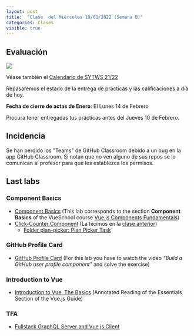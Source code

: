 ```yaml
---
layout: post
title:  "Clase  del Miércoles 19/01/2022 (Semana B)"
categories: Clases
visible: true
---
```



## Evaluación

[![]({{site.baseurl}}/assets/images/examenes-mii-2122-1-cuatrimestre.png)](https://drive.google.com/file/d/1vSplPcZDTYs53x0NxdWI1SIgp_gy-pvf/view)

Véase también el [Calendario de SYTWS 21/22]({{site.baseurl}}/timetables)

Repasaremos el estado de la entrega de prácticas y las calificaciones a día de hoy.

**Fecha de cierre de actas de Enero**: El Lunes 14 de Febrero

Procura tener entregadas tus prácticas antes del Jueves 10 de Febrero.

## Incidencia

Se han perdido los "Teams" de GitHub Classroom debido a un bug en la app GitHub Classroom.
Si notan que no ven alguno de sus repos se lo comunican al profesor para que les establezca los permisos.

##  Last labs

### Component Basics

* [Component Basics](https://github.com/crguezl/vuejs-components-basics-plan-picker-component) (This lab corresponds to the section **Component Basics** of the VueSchool course [Vue.js Components Fundamentals](https://vueschool.io/courses/vuejs-components-fundamentals))
* [Click-Counter Component](https://github.com/crguezl/vuejs-components-basics-plan-picker-component#folder-click-counter-click-counter-task) (La hicimos en la [clase anterior]({{site.baseurl}}/clases/2022/01/10/leccion.html))
  * [Folder plan-picker: Plan Picker Task](https://github.com/crguezl/vuejs-components-basics-plan-picker-component#folder-plan-picker-plan-picker-task)

### GitHub Profile Card

* [GitHub Profile Card](https://github.com/crguezl/vuejs-components-github-profile-card) (For this lab you have to watch the video *"Build a GitHub user profile component"* and solve the exercise)

### Introduction to Vue

* [Introduction to Vue. The Basics](https://crguezl.github.io/learning-vue-geting-started-guide/) (Annotated Reading of the Essentials Section of the Vue.js Guide)

### TFA

* [Fullstack GraphQL Server and Vue.js Client](https://github.com/crguezl/fullstack-graphql-vue)

